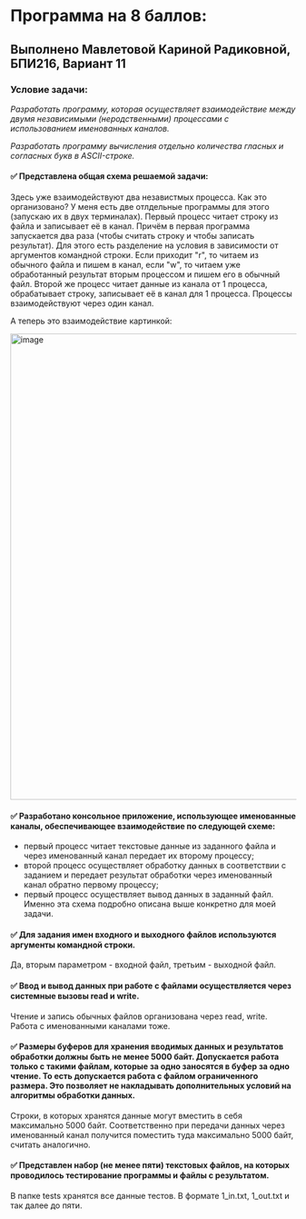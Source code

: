 # Программа на 8 баллов:

## Выполнено Мавлетовой Кариной Радиковной, БПИ216, Вариант 11
### Условие задачи:
*Разработать программу, которая осуществляет взаимодействие между двумя независимыми (неродственными) процессами с использованием именованных каналов.*

*Разработать программу вычисления отдельно количества гласных и согласных букв в ASCII-строке.*


#### :white_check_mark: Представлена общая схема решаемой задачи:
Здесь уже взаимодействуют два независтмых процесса. Как это организовано? У меня есть две отлдельные программы для этого (запускаю их в двух терминалах). Первый процесс читает строку из файла и записывает её в канал. Причём в первая программа запускается два раза (чтобы считать строку и чтобы записать результат). Для этого есть разделение на условия в зависимости от аргументов командной строки. Если приходит "r", то читаем из обычного файла и пишем в канал, если "w", то читаем уже обработанный результат вторым процессом и пишем его в обычный файл. Второй же процесс читает данные из канала от 1 процесса, обрабатывает строку, записывает её в канал для 1 процесса. Процессы взаимодействуют через один канал.

А теперь это взаимодействие картинкой:

<img width="821" alt="image" src="https://user-images.githubusercontent.com/115434090/226199994-56ccb575-d7f6-45fe-987e-f63707cd1051.png">

#### :white_check_mark: Разработано консольное приложение, использующее именованные каналы, обеспечивающее взаимодействие по следующей схеме:
+ первый процесс читает текстовые данные из заданного файла и через именованный канал передает их второму процессу;
+ второй процесс осуществляет обработку данных в соответствии с заданием и передает результат обработки через именованный канал обратно первому процессу;
+ первый процесс осуществляет вывод данных в заданный файл.
Именно эта схема подробно описана выше конкретно для моей задачи.

#### :white_check_mark: Для задания имен входного и выходного файлов используются аргументы командной строки.
Да, вторым параметром - входной файл, третьим - выходной файл.

#### :white_check_mark: Ввод и вывод данных при работе с файлами осуществляется через системные вызовы read и write.
Чтение и запись обычных файлов организована через read, write. Работа с именованными каналами тоже.

#### :white_check_mark: Размеры буферов для хранения вводимых данных и результатов обработки должны быть не менее 5000 байт. Допускается работа только с такими файлам, которые за одно заносятся в буфер за одно чтение. То есть допускается работа с файлом ограниченного размера. Это позволяет не накладывать дополнительных условий на алгоритмы обработки данных.

Строки, в которых хранятся данные могут вместить в себя максимально 5000 байт. Соответственно при передачи данных через именованный канал получится поместить туда максимально 5000 байт, считать аналогично.

#### :white_check_mark: Представлен набор (не менее пяти) текстовых файлов, на которых проводилось тестирование программы и файлы с результатом.
В папке tests хранятся все данные тестов. В формате 1_in.txt, 1_out.txt и так далее до пяти.


